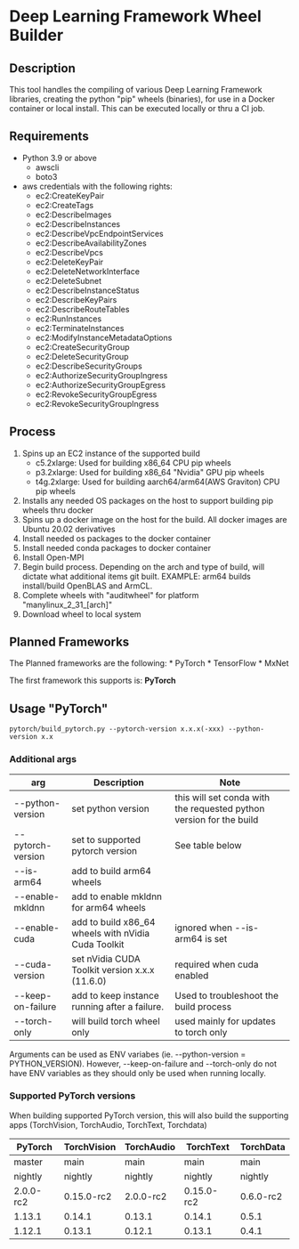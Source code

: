 # Deep Learning Framework Wheel Builder
## Description
This tool handles the compiling of various Deep Learning Framework libraries, creating the python "pip" wheels (binaries), for use in a Docker container or local install. This can be executed locally or thru a CI job.

## Requirements
* Python 3.9 or above
     * awscli
     * boto3
* aws credentials with the following rights:
     * ec2:CreateKeyPair
     * ec2:CreateTags
     * ec2:DescribeImages
     * ec2:DescribeInstances
     * ec2:DescribeVpcEndpointServices
     * ec2:DescribeAvailabilityZones
     * ec2:DescribeVpcs
     * ec2:DeleteKeyPair
     * ec2:DeleteNetworkInterface
     * ec2:DeleteSubnet
     * ec2:DescribeInstanceStatus
     * ec2:DescribeKeyPairs
     * ec2:DescribeRouteTables
     * ec2:RunInstances
     * ec2:TerminateInstances
     * ec2:ModifyInstanceMetadataOptions
     * ec2:CreateSecurityGroup
     * ec2:DeleteSecurityGroup
     * ec2:DescribeSecurityGroups
     * ec2:AuthorizeSecurityGroupIngress
     * ec2:AuthorizeSecurityGroupEgress
     * ec2:RevokeSecurityGroupEgress
     * ec2:RevokeSecurityGroupIngress

## Process
1. Spins up an EC2 instance of the supported build 
     * c5.2xlarge: Used for building x86_64 CPU pip wheels
     * p3.2xlarge: Used for building x86_64 "Nvidia" GPU pip wheels
     * t4g.2xlarge: Used for building aarch64/arm64(AWS Graviton) CPU pip wheels
2. Installs any needed OS packages on the host to support building pip wheels thru docker
3. Spins up a docker image on the host for the build. All docker images are Ubuntu 20.02 derivatives
4. Install needed os packages to the docker container
5. Install needed conda packages to docker container
6. Install Open-MPI
7. Begin build process. Depending on the arch and type of build, will dictate what additional items git built. EXAMPLE: arm64 builds install/build OpenBLAS and ArmCL.
8. Complete wheels with "auditwheel" for platform "manylinux_2_31_[arch]"
9. Download wheel to local system

## Planned Frameworks
The Planned frameworks are the following:
     * PyTorch
     * TensorFlow
     * MxNet

The first framework this supports is: __PyTorch__

## Usage "PyTorch"
``` 
pytorch/build_pytorch.py --pytorch-version x.x.x(-xxx) --python-version x.x 
```
### Additional args

| arg | Description | Note |
|-----|-------------|------|
| --python-version | set python version | this will set conda with the requested python version for the build |
| --pytorch-version | set to supported pytorch version | See table below |
| --is-arm64 | add to build arm64 wheels | |
| --enable-mkldnn | add to enable mkldnn for arm64 wheels | |
| --enable-cuda | add to build x86_64 wheels with nVidia Cuda Toolkit | ignored when --is-arm64 is set |
| --cuda-version | set nVidia CUDA Toolkit version x.x.x (11.6.0) | required when cuda enabled |
| --keep-on-failure | add to keep instance running after a failure.  | Used to troubleshoot the build process |
| --torch-only | will build torch wheel only | used mainly for updates to torch only |

Arguments can be used as ENV variabes (ie. --python-version = PYTHON_VERSION). However, --keep-on-failure and --torch-only do not have ENV variables as they should only be used when running locally.

### Supported PyTorch versions
When building supported PyTorch version, this will also build the supporting apps (TorchVision, TorchAudio, TorchText, Torchdata)

| PyTorch | TorchVision | TorchAudio | TorchText | TorchData |
|---------|-------------|------------|-----------|-----------|
| master | main | main | main | main |
| nightly | nightly | nightly | nightly | nightly |
| 2.0.0-rc2 | 0.15.0-rc2 | 2.0.0-rc2 | 0.15.0-rc2 | 0.6.0-rc2 |
| 1.13.1 | 0.14.1 | 0.13.1 | 0.14.1 | 0.5.1 |
| 1.12.1 | 0.13.1 | 0.12.1 | 0.13.1 | 0.4.1 |
